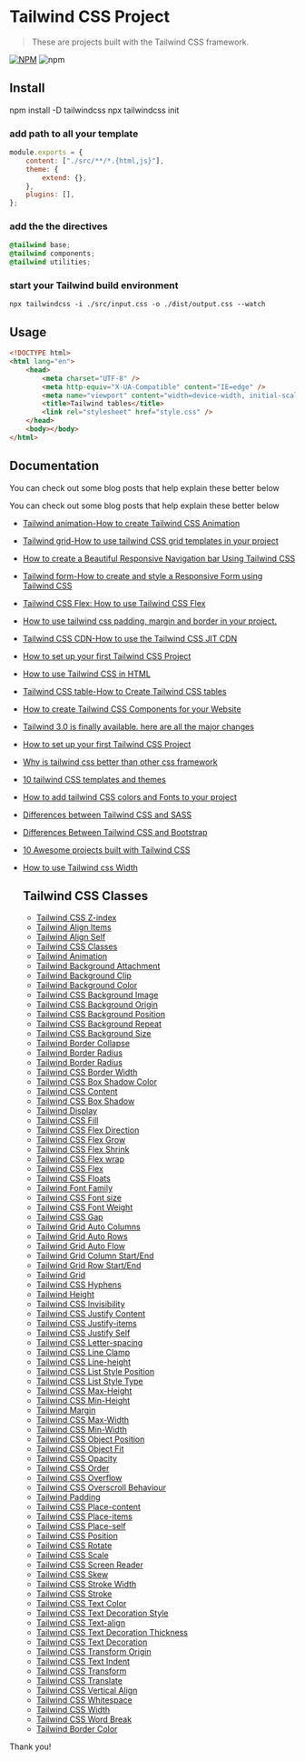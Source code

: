# Tailwind CSS Project

> These are projects built with the Tailwind CSS framework.

[![NPM](https://img.shields.io/npm/v/cdbreact.svg)](https://www.npmjs.com/package/cdbreact)
![npm](https://img.shields.io/npm/dm/cdbreact)

## Install

npm install -D tailwindcss
npx tailwindcss init

### add path to all your template

```jsx
module.exports = {
	content: ["./src/**/*.{html,js}"],
	theme: {
		extend: {},
	},
	plugins: [],
};
```

### add the the directives

```css
@tailwind base;
@tailwind components;
@tailwind utilities;
```

### start your Tailwind build environment

```
npx tailwindcss -i ./src/input.css -o ./dist/output.css --watch
```

## Usage

```html
<!DOCTYPE html>
<html lang="en">
	<head>
		<meta charset="UTF-8" />
		<meta http-equiv="X-UA-Compatible" content="IE=edge" />
		<meta name="viewport" content="width=device-width, initial-scale=1.0" />
		<title>Tailwind tables</title>
		<link rel="stylesheet" href="style.css" />
	</head>
	<body></body>
</html>
```

## Documentation

You can check out some blog posts that help explain these better below

You can check out some blog posts that help explain these better below

- [Tailwind animation-How to create Tailwind CSS Animation](https://www.devwares.com/blog/create-animation-with-tailwind-css/)
- [Tailwind grid-How to use tailwind CSS grid templates in your project](https://www.devwares.com/blog/how-to-add-tailwind-css-grid-to-your-project/)
- [How to create a Beautiful Responsive Navigation bar Using Tailwind CSS](https://www.devwares.com/blog/how-to-create-a-beautiful-responsive-navbar-using-tailwind-css/)
- [Tailwind form-How to create and style a Responsive Form using Tailwind CSS](https://www.devwares.com/blog/how-to-create-and-style-a-responsive-form-using-tailwindcss/)
- [Tailwind CSS Flex: How to use Tailwind CSS Flex](https://www.devwares.com/blog/how-to-use-tailwind-css-flex/)
- [How to use tailwind css padding, margin and border in your project.](https://www.devwares.com/blog/how-to-use-tailwind-css-padding-margin-and-border-in-your-project/)
- [Tailwind CSS CDN-How to use the Tailwind CSS JIT CDN](https://www.devwares.com/blog/how-to-use-the-tailwind-css-JIT-CDN/)
- [How to set up your first Tailwind CSS Project](https://www.devwares.com/blog/setting-up-your-first-project-using-tailwind-css/)
- [How to use Tailwind CSS in HTML](https://www.devwares.com/blog/how-to-use-tailwind-css-in-HTML/)
- [Tailwind CSS table-How to Create Tailwind CSS tables](https://www.devwares.com/blog/how-to-create-tailwind-css-tables/)
- [How to create Tailwind CSS Components for your Website](https://www.devwares.com/blog/how-to-create-tailwind-css-components-for-your-website/)
- [Tailwind 3.0 is finally available. here are all the major changes](https://www.devwares.com/blog/tailwind-3.0-is-finally-out/)
- [How to set up your first Tailwind CSS Project](https://www.devwares.com/blog/setting-up-your-first-project-using-tailwind-css/)
- [Why is tailwind css better than other css framework](https://www.devwares.com/blog/why-tailwind-css-is-good/)
- [10 tailwind CSS templates and themes](https://www.devwares.com/blog/tailwind-css-10-templates-and-themes/)
- [How to add tailwind CSS colors and Fonts to your project](https://www.devwares.com/blog/how-to-add-tailwind-css-colors-and-fonts-to-your-project/)
- [Differences between Tailwind CSS and SASS](https://www.devwares.com/blog/differences-between-tailwind-css-and-sass/)
- [Differences Between Tailwind CSS and Bootstrap](https://www.devwares.com/blog/diffrences-between-tailwind-css-and-bootstrap/)
- [10 Awesome projects built with Tailwind CSS](https://www.devwares.com/blog/awesome-10-projects-built-with-tailwind/)
- [How to use Tailwind css Width](https://www.devwares.com/blog/Tailwind-width/)

  
  ## Tailwind CSS Classes
  - [Tailwind CSS Z-index](https://www.devwares.com/tailwindcss/classes/Z-index/)
  - [Tailwind Align Items](https://www.devwares.com/tailwindcss/classes/tailwind-align-items/)
  - [Tailwind Align Self](https://www.devwares.com/tailwindcss/classes/tailwind-align-self/)
  - [Tailwind CSS Classes](https://www.devwares.com/tailwindcss/classes/index/)
  - [Tailwind Animation](https://www.devwares.com/tailwindcss/classes/tailwind-animation/)
  - [Tailwind Background Attachment](https://www.devwares.com/tailwindcss/classes/tailwind-background-attachment/)
  - [Tailwind Background Clip](https://www.devwares.com/tailwindcss/classes/tailwind-background-clip/)
  - [Tailwind Background Color](https://www.devwares.com/tailwindcss/classes/tailwind-background-color/)
  - [Tailwind CSS Background Image](https://www.devwares.com/tailwindcss/classes/tailwind-background-image/)
  - [Tailwind CSS Background Origin](https://www.devwares.com/tailwindcss/classes/tailwind-background-origin/)
  - [Tailwind CSS Background Position](https://www.devwares.com/tailwindcss/classes/tailwind-background-position/)
  - [Tailwind CSS Background Repeat](https://www.devwares.com/tailwindcss/classes/tailwind-background-repeat/)
  - [Tailwind CSS Background Size](https://www.devwares.com/tailwindcss/classes/tailwind-background-size/)
  - [Tailwind Border Collapse](https://www.devwares.com/tailwindcss/classes/tailwind-border-collapse/)
  - [Tailwind Border Radius](https://www.devwares.com/tailwindcss/classes/tailwind-border-radius/)
  - [Tailwind Border Radius](https://www.devwares.com/tailwindcss/classes/tailwind-border-spacing/)
  - [Tailwind CSS Border Width](https://www.devwares.com/tailwindcss/classes/tailwind-border-width/)
  - [Tailwind CSS Box Shadow Color](https://www.devwares.com/tailwindcss/classes/tailwind-box-shadow-color/)
  - [Tailwind CSS Content](https://www.devwares.com/tailwindcss/classes/tailwind-content/)
  - [Tailwind CSS Box Shadow](https://www.devwares.com/tailwindcss/classes/tailwind-box-shadow/)
  - [Tailwind Display](https://www.devwares.com/tailwindcss/classes/tailwind-display/)
  - [Tailwind CSS Fill](https://www.devwares.com/tailwindcss/classes/tailwind-fill/)
  - [Tailwind CSS Flex Direction](https://www.devwares.com/tailwindcss/classes/tailwind-flex-direction/)
  - [Tailwind CSS Flex Grow](https://www.devwares.com/tailwindcss/classes/tailwind-flex-grow/)
  - [Tailwind CSS Flex Shrink](https://www.devwares.com/tailwindcss/classes/tailwind-flex-shrink/)
  - [Tailwind CSS Flex wrap](https://www.devwares.com/tailwindcss/classes/tailwind-flex-wrap/)
  - [Tailwind CSS Flex](https://www.devwares.com/tailwindcss/classes/tailwind-flex/)
  - [Tailwind CSS Floats](https://www.devwares.com/tailwindcss/classes/tailwind-floats/)
  - [Tailwind Font Family](https://www.devwares.com/tailwindcss/classes/tailwind-font-family/)
  - [Tailwind CSS Font size](https://www.devwares.com/tailwindcss/classes/tailwind-font-size/)
  - [Tailwind CSS Font Weight](https://www.devwares.com/tailwindcss/classes/tailwind-font-weight/)
  - [Tailwind CSS Gap](https://www.devwares.com/tailwindcss/classes/tailwind-gap/)
  - [Tailwind Grid Auto Columns](https://www.devwares.com/tailwindcss/classes/tailwind-grid-auto-columns/)
  - [Tailwind Grid Auto Rows](https://www.devwares.com/tailwindcss/classes/tailwind-grid-auto-rows/)
  - [Tailwind Grid Auto Flow](https://www.devwares.com/tailwindcss/classes/tailwind-grid-auto-flow/)
  - [Tailwind Grid Column Start/End](https://www.devwares.com/tailwindcss/classes/tailwind-grid-column/)
  - [Tailwind Grid Row Start/End](https://www.devwares.com/tailwindcss/classes/tailwind-grid-row/)
  - [Tailwind Grid](https://www.devwares.com/tailwindcss/classes/tailwind-grid/)
  - [Tailwind CSS Hyphens](https://www.devwares.com/tailwindcss/classes/tailwind-hyphens/)
  - [Tailwind Height](https://www.devwares.com/tailwindcss/classes/tailwind-height/)
  - [Tailwind CSS Invisibility](https://www.devwares.com/tailwindcss/classes/tailwind-invisible/)
  - [Tailwind CSS Justify Content](https://www.devwares.com/tailwindcss/classes/tailwind-justify-content/)
  - [Tailwind CSS Justify-items](https://www.devwares.com/tailwindcss/classes/tailwind-justify-items/)
  - [Tailwind CSS Justify Self](https://www.devwares.com/tailwindcss/classes/tailwind-justify-self/)
  - [Tailwind CSS Letter-spacing](https://www.devwares.com/tailwindcss/classes/tailwind-letter-spacing/)
  - [Tailwind CSS Line Clamp](https://www.devwares.com/tailwindcss/classes/tailwind-line-clamp/)
  - [Tailwind CSS Line-height](https://www.devwares.com/tailwindcss/classes/tailwind-lineheight/)
  - [Tailwind CSS List Style Position](https://www.devwares.com/tailwindcss/classes/tailwind-list-style-position/)
  - [Tailwind CSS List Style Type](https://www.devwares.com/tailwindcss/classes/tailwind-list-style-type/)
  - [Tailwind CSS Max-Height](https://www.devwares.com/tailwindcss/classes/tailwind-max-height/)
  - [Tailwind CSS Min-Height](https://www.devwares.com/tailwindcss/classes/tailwind-min-height/)
  - [Tailwind Margin](https://www.devwares.com/tailwindcss/classes/tailwind-margin/)
  - [Tailwind CSS Max-Width](https://www.devwares.com/tailwindcss/classes/tailwind-max-width/)
  - [Tailwind CSS Min-Width](https://www.devwares.com/tailwindcss/classes/tailwind-min-width/)
  - [Tailwind CSS Object Position](https://www.devwares.com/tailwindcss/classes/tailwind-object-positions/)
  - [Tailwind CSS Object Fit](https://www.devwares.com/tailwindcss/classes/tailwind-object-fit/)
  - [Tailwind CSS Opacity](https://www.devwares.com/tailwindcss/classes/tailwind-opacity/)
  - [Tailwind CSS Order](https://www.devwares.com/tailwindcss/classes/tailwind-order/)
  - [Tailwind CSS Overflow](https://www.devwares.com/tailwindcss/classes/tailwind-overflow/)
  - [Tailwind CSS Overscroll Behaviour](https://www.devwares.com/tailwindcss/classes/tailwind-overscroll-behaviour/)
  - [Tailwind Padding](https://www.devwares.com/tailwindcss/classes/tailwind-padding/)
  - [Tailwind CSS Place-content](https://www.devwares.com/tailwindcss/classes/tailwind-place-content/)
  - [Tailwind CSS Place-items](https://www.devwares.com/tailwindcss/classes/tailwind-place-items/)
  - [Tailwind CSS Place-self](https://www.devwares.com/tailwindcss/classes/tailwind-place-self/)
  - [Tailwind CSS Position](https://www.devwares.com/tailwindcss/classes/tailwind-position/)
  - [Tailwind CSS Rotate](https://www.devwares.com/tailwindcss/classes/tailwind-rotate/)
  - [Tailwind CSS Scale](https://www.devwares.com/tailwindcss/classes/tailwind-scale/)
  - [Tailwind CSS Screen Reader](https://www.devwares.com/tailwindcss/classes/tailwind-screen-readers/)
  - [Tailwind CSS Skew](https://www.devwares.com/tailwindcss/classes/tailwind-skew/)
  - [Tailwind CSS Stroke Width](https://www.devwares.com/tailwindcss/classes/tailwind-stroke-width/)
  - [Tailwind CSS Stroke](https://www.devwares.com/tailwindcss/classes/tailwind-stroke/)
  - [Tailwind CSS Text Color](https://www.devwares.com/tailwindcss/classes/tailwind-text-color/)
  - [Tailwind CSS Text Decoration Style](https://www.devwares.com/tailwindcss/classes/tailwind-text-decoration-style/)
  - [Tailwind CSS Text-align](https://www.devwares.com/tailwindcss/classes/tailwind-text-align/)
  - [Tailwind CSS Text Decoration Thickness](https://www.devwares.com/tailwindcss/classes/tailwind-text-decoration-thickness/)
  - [Tailwind CSS Text Decoration](https://www.devwares.com/tailwindcss/classes/tailwind-text-decoration/)
  - [Tailwind CSS Transform Origin](https://www.devwares.com/tailwindcss/classes/tailwind-transform-origin/)
  - [Tailwind CSS Text Indent](https://www.devwares.com/tailwindcss/classes/tailwind-text-indent/)
  - [Tailwind CSS Transform](https://www.devwares.com/tailwindcss/classes/tailwind-transform/)
  - [Tailwind CSS Translate](https://www.devwares.com/tailwindcss/classes/tailwind-translate/)
  - [Tailwind CSS Vertical Align](https://www.devwares.com/tailwindcss/classes/tailwind-vertical-align/)
  - [Tailwind CSS Whitespace](https://www.devwares.com/tailwindcss/classes/tailwind-whitespace/)
  - [Tailwind CSS Width](https://www.devwares.com/tailwindcss/classes/tailwind-width/)
  - [Tailwind CSS Word Break](https://www.devwares.com/tailwindcss/classes/tailwind-word-break/)
  - [Tailwind Border Color](https://www.devwares.com/tailwindcss/classes/tailwind-border-color/)

Thank you!
